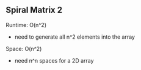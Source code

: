 ## Spiral Matrix 2

Runtime: O(n^2)
- need to generate all n^2 elements into the array

Space: O(n^2)
- need n^n spaces for a 2D array

